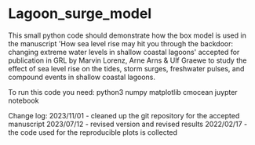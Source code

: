 # Lagoon_surge_model

This small python code should demonstrate how the box model is used in the manuscript
'How sea level rise may hit you through the backdoor: changing extreme water levels in shallow coastal lagoons' accepted for publication in GRL
by Marvin Lorenz, Arne Arns & Ulf Graewe to study the effect of sea level rise on the tides, storm surges, freshwater pulses, and compound events in shallow coastal lagoons.

To run this code you need:
python3
numpy
matplotlib
cmocean
juypter notebook

Change log:
2023/11/01 - cleaned up the git repository for the accepted manuscript
2023/07/12 - revised version and revised results
2022/02/17 - the code used for the reproducible plots is collected
